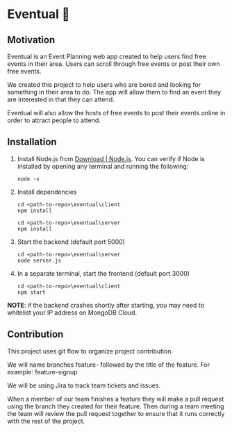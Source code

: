 # Eventual :tada:

## Motivation

Eventual is an Event Planning web app created to help users find free events in their area. Users can scroll through free events or post their own free events.

We created this project to help users who are bored and looking for something in their area to do. The app will allow them to find an event they are interested in that they can attend.

Eventual will also allow the hosts of free events to post their events online in order to attract people to attend.

## Installation

1. Install Node.js from [Download | Node.js](https://nodejs.org/en/download/). You can verify if Node is installed by opening any terminal and running the following:
   ```
   node -v
   ```

2. Install dependencies
   ```
   cd <path-to-repo>\eventual\client
   npm install
   
   cd <path-to-repo>\eventual\server
   npm install
   ```
   
3. Start the backend (default port 5000)
   ```
   cd <path-to-repo>\eventual\server
   node server.js
   ```
   
4. In a separate terminal, start the frontend (default port 3000)
   ```
   cd <path-to-repo>\eventual\client
   npm start
   ```

**NOTE**: if the backend crashes shortly after starting, you may need to whitelist your IP address on MongoDB Cloud.

## Contribution

This project uses git flow to organize project contribution.

We will name branches feature- followed by the title of the feature. For example: feature-signup

We will be using Jira to track team tickets and issues.

When a member of our team finishes a feature they will make a pull request using the branch they created for their feature. Then during a team meeting the team will review the pull request together to ensure that it runs correctly with the rest of the project.



